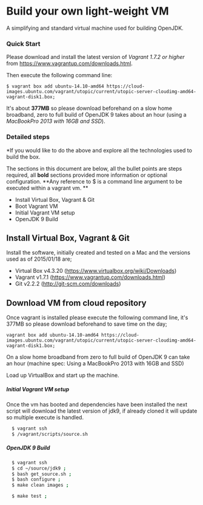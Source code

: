 # Build your own light-weight VM

A simplifying and standard virtual machine used for building OpenJDK.


### Quick Start

Please download and install the latest version of *Vagrant 1.7.2 or higher* from https://www.vagrantup.com/downloads.html.

Then execute the following command line:

```
$ vagrant box add ubuntu-14.10-amd64 https://cloud-images.ubuntu.com/vagrant/utopic/current/utopic-server-cloudimg-amd64-vagrant-disk1.box;
```

It's about **377MB** so please download beforehand on a slow home broadband, zero to full build of OpenJDK 9 takes about an hour (using a *MacBookPro 2013 with 16GB and SSD*).

### Detailed steps

*If you would like to do the above and explore all the technologies used to build the box.

The sections in this document are below, all the bullet points are steps required, all **bold** sections provided more information or optional configuration. **Any reference to $ is a command line argument to be executed within a vagrant vm. **

  - Install Virtual Box, Vagrant & Git
  - Boot Vagrant VM
  - Initial Vagrant VM setup
  - OpenJDK 9 Build

## Install Virtual Box, Vagrant & Git
Install the software, initially created and tested on a Mac and the versions used as of 2015/01/18 are;
  - Virtual Box v4.3.20 (https://www.virtualbox.org/wiki/Downloads)
  - Vagrant v1.7.1 (https://www.vagrantup.com/downloads.html)
  - Git v2.2.2 (http://git-scm.com/downloads)

## Download VM from cloud repository
Once vagrant is installed please execute the following command line, it's 377MB so please download beforehand to save time on the day;

```
vagrant box add ubuntu-14.10-amd64 https://cloud-images.ubuntu.com/vagrant/utopic/current/utopic-server-cloudimg-amd64-vagrant-disk1.box;
```

On a slow home broadband from zero to full build of OpenJDK 9 can take an hour (machine spec: Using a MacBookPro 2013 with 16GB and SSD)

Load up VirtualBox and start up the machine.

##### Initial Vagrant VM setup
Once the vm has booted and dependencies have been installed the next script will download the latest version of jdk9, if already cloned it will update so multiple execute is handled.

```bash
  $ vagrant ssh
  $ /vagrant/scripts/source.sh
```

##### OpenJDK 9 Build

```bash
  $ vagrant ssh
  $ cd ~/source/jdk9 ;
  $ bash get_source.sh ;
  $ bash configure ;
  $ make clean images ;
```  
```bash
  $ make test ;
```